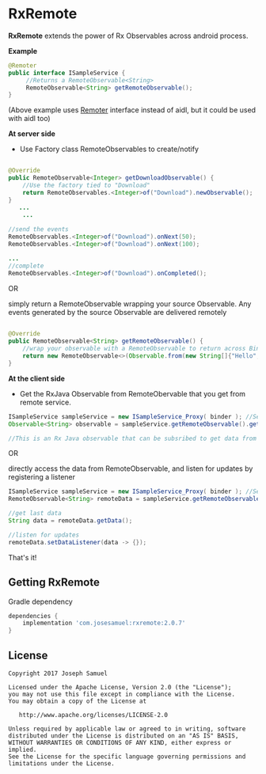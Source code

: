 # RxRemote

**RxRemote** extends the power of Rx Observables across android process. 

**Example**


```java
@Remoter
public interface ISampleService {
     //Returns a RemoteObservable<String> 
     RemoteObservable<String> getRemoteObservable();
}

```
(Above example uses [Remoter](https://bit.ly/Remoter) interface instead of aidl, but it could be used with aidl too)

**At server side**

* Use Factory class RemoteObservables to create/notify

```java

@Override
public RemoteObservable<Integer> getDownloadObservable() {
	//Use the factory tied to "Download"	
	return RemoteObservables.<Integer>of("Download").newObservable();
}	
   ...
   	...
        	
//send the events
RemoteObservables.<Integer>of("Download").onNext(50);
RemoteObservables.<Integer>of("Download").onNext(100);

...
//complete
RemoteObservables.<Integer>of("Download").onCompleted();

```

OR

simply return a RemoteObservable wrapping your source Observable. Any events generated by the source Observable are delivered remotely

```java
 			
@Override
public RemoteObservable<String> getRemoteObservable() {
	//wrap your observable with a RemoteObservable to return across Binder
	return new RemoteObservable<>(Observable.from(new String[]{"Hello", "World"}););
}	

```


**At the client side**

* Get the RxJava Observable from RemoteObervable that you get from remote service.


```java
ISampleService sampleService = new ISampleService_Proxy( binder ); //See remoter
Observable<String> observable = sampleService.getRemoteObservable().getObservable();

//This is an Rx Java observable that can be subsribed to get data from your remote service

```

OR

directly access the data from RemoteObservable, and listen for updates by registering a listener

```java
ISampleService sampleService = new ISampleService_Proxy( binder ); //See remoter
RemoteObservable<String> remoteData = sampleService.getRemoteObservable();

//get last data
String data = remoteData.getData();

//listen for updates
remoteData.setDataListener(data -> {});


```



That's it! 



Getting RxRemote
--------

Gradle dependency

```groovy
dependencies {
    implementation 'com.josesamuel:rxremote:2.0.7'
}
```


License
-------

    Copyright 2017 Joseph Samuel

    Licensed under the Apache License, Version 2.0 (the "License");
    you may not use this file except in compliance with the License.
    You may obtain a copy of the License at

       http://www.apache.org/licenses/LICENSE-2.0

    Unless required by applicable law or agreed to in writing, software
    distributed under the License is distributed on an "AS IS" BASIS,
    WITHOUT WARRANTIES OR CONDITIONS OF ANY KIND, either express or implied.
    See the License for the specific language governing permissions and
    limitations under the License.


